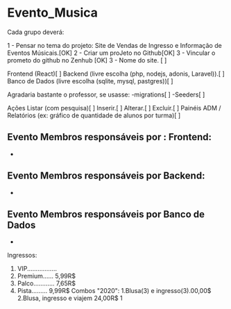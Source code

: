 # Evento_Musica
Cada grupo deverá: 

1 - Pensar no tema do projeto: Site de Vendas de Ingresso e Informação de Eventos Músicais.[OK] 
2 - Criar um proJeto no Github[OK] 
3 - Vincular o prometo do github no Zenhub [OK] 
3 - Nome do site. [  ] 

Frontend (React)[  ]
Backend (livre escolha (php, nodejs, adonis, Laravel)).[  ]
Banco de Dados (livre escolha (sqlite, mysql, pastgres))[  ]

Agradaria bastante o professor, se usasse: 
    -migrations[  ]
    -Seeders[  ]

Ações
    Listar (com pesquisa)[  ]
    Inserir.[  ]
    Alterar.[  ]
    Excluir.[  ]
    Painéis ADM / Relatórios (ex: gráfico de quantidade de alunos por turma)[  ]


Evento
 Membros responsáveis por :
Frontend:
-
-
Evento Membros responsáveis por
Backend:
-
-
Evento Membros responsáveis por
Banco de Dados
-
-

Ingressos:
1. VIP.................  
2. Premium...... 5,99R$
4. Palco............ 7,65R$
5. Pista......... 9,99R$
Combos "2020":
1.Blusa(3) e ingresso(3).00,00$
2.Blusa, ingresso e viajem 24,00R$
1
